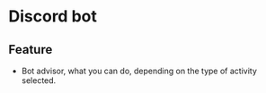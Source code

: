 # Discord bot

## Feature

- Bot advisor, what you can do, depending on the type of activity selected.



